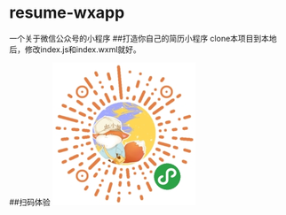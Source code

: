 # resume-wxapp
一个关于微信公众号的小程序
##打造你自己的简历小程序
clone本项目到本地后，修改index.js和index.wxml就好。

##扫码体验
![小程序码](https://github.com/Iqgniy/resume-wxapp/raw/master/image/xiaochengxuma.jpg)
